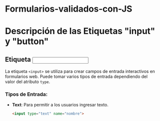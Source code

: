 # Formularios-validados-con-JS

# Descripción de las Etiquetas "input" y "button"

## Etiqueta <input>

La etiqueta `<input>` se utiliza para crear campos de entrada interactivos en formularios web. Puede tomar varios tipos de entrada dependiendo del valor del atributo `type`.

### Tipos de Entrada:

- **Text**: Para permitir a los usuarios ingresar texto.
  ```html
  <input type="text" name="nombre">

